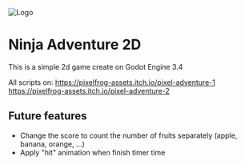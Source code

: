 ![Logo](https://upload.wikimedia.org/wikipedia/commons/thumb/5/5a/Godot_logo.svg/1200px-Godot_logo.svg.png)


# Ninja Adventure 2D

This is a simple 2d game create on Godot Engine 3.4

All scripts on:
https://pixelfrog-assets.itch.io/pixel-adventure-1
https://pixelfrog-assets.itch.io/pixel-adventure-2

## Future features

- Change the score to count the number of fruits separately (apple, banana, orange, ...)
- Apply "hit" animation when finish timer time

